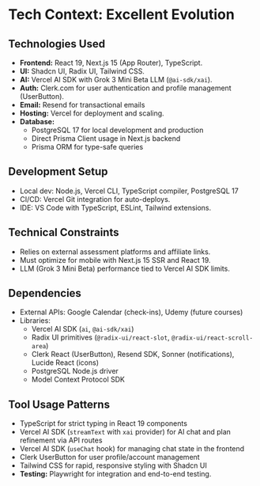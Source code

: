 # Tech Context: Excellent Evolution

## Technologies Used
- **Frontend:** React 19, Next.js 15 (App Router), TypeScript.
- **UI:** Shadcn UI, Radix UI, Tailwind CSS.
- **AI:** Vercel AI SDK with Grok 3 Mini Beta LLM (`@ai-sdk/xai`).
- **Auth:** Clerk.com for user authentication and profile management (UserButton).
- **Email:** Resend for transactional emails
- **Hosting:** Vercel for deployment and scaling.
- **Database:**
  - PostgreSQL 17 for local development and production
  - Direct Prisma Client usage in Next.js backend
  - Prisma ORM for type-safe queries

## Development Setup
- Local dev: Node.js, Vercel CLI, TypeScript compiler, PostgreSQL 17
- CI/CD: Vercel Git integration for auto-deploys.
- IDE: VS Code with TypeScript, ESLint, Tailwind extensions.

## Technical Constraints
- Relies on external assessment platforms and affiliate links.
- Must optimize for mobile with Next.js 15 SSR and React 19.
- LLM (Grok 3 Mini Beta) performance tied to Vercel AI SDK limits.

## Dependencies
- External APIs: Google Calendar (check-ins), Udemy (future courses)
- Libraries:
  - Vercel AI SDK (`ai`, `@ai-sdk/xai`)
  - Radix UI primitives (`@radix-ui/react-slot`, `@radix-ui/react-scroll-area`)
  - Clerk React (UserButton), Resend SDK, Sonner (notifications), Lucide React (icons)
  - PostgreSQL Node.js driver
  - Model Context Protocol SDK

## Tool Usage Patterns
- TypeScript for strict typing in React 19 components
- Vercel AI SDK (`streamText` with `xai` provider) for AI chat and plan refinement via API routes
- Vercel AI SDK (`useChat` hook) for managing chat state in the frontend
- Clerk UserButton for user profile/account management
- Tailwind CSS for rapid, responsive styling with Shadcn UI
- **Testing:** Playwright for integration and end-to-end testing.
